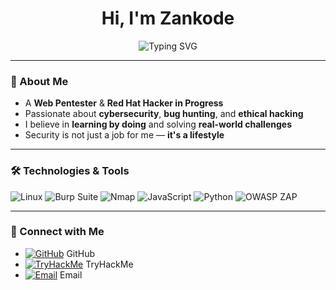 <h1 align="center">Hi, I'm Zankode</h1>
<p align="center">
  <img src="https://readme-typing-svg.demolab.com?font=Fira+Code&size=24&pause=1000&center=true&vCenter=true&width=440&lines=Web+Pentester;Red+Hat+Hacker+in+Progress;Lover+of+0s+and+1s;Security+is+a+Lifestyle" alt="Typing SVG" />
</p>

---

### 🧠 About Me

- A **Web Pentester** & **Red Hat Hacker in Progress**  
- Passionate about **cybersecurity**, **bug hunting**, and **ethical hacking**
- I believe in **learning by doing** and solving **real-world challenges**
- Security is not just a job for me — **it's a lifestyle**

---

### 🛠️ Technologies & Tools

![Linux](https://img.shields.io/badge/-Linux-FCC624?style=flat-square&logo=linux&logoColor=black)
![Burp Suite](https://img.shields.io/badge/-Burp%20Suite-orange?style=flat-square&logo=burp-suite&logoColor=white)
![Nmap](https://img.shields.io/badge/-Nmap-004372?style=flat-square&logo=nmap&logoColor=white)
![JavaScript](https://img.shields.io/badge/-JavaScript-F7DF1E?style=flat-square&logo=javascript&logoColor=black)
![Python](https://img.shields.io/badge/-Python-3776AB?style=flat-square&logo=python&logoColor=white)
![OWASP ZAP](https://img.shields.io/badge/-OWASP%20ZAP-009DC4?style=flat-square&logo=owasp&logoColor=white)

---

### 🤝 Connect with Me

- [![GitHub](https://upload.wikimedia.org/wikipedia/commons/9/91/Octicons-mark-github.svg)](https://github.com/YourUsername) GitHub
- [![TryHackMe](https://img.shields.io/badge/-TryHackMe-232323?style=flat-square&logo=tryhackme&logoColor=white)](https://tryhackme.com/p/YourUsername) TryHackMe
- [![Email](https://img.shields.io/badge/-Email-4285F4?style=flat-square&logo=gmail&logoColor=white)](mailto:your.email@example.com) Email
